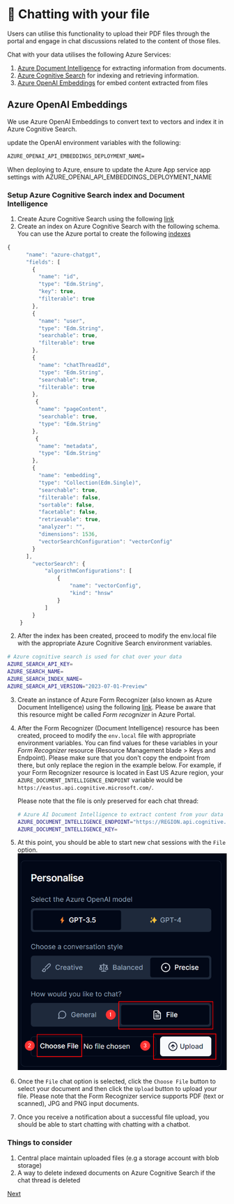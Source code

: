 # 📃 Chatting with your file

Users can utilise this functionality to upload their PDF files through the portal and engage in chat discussions related to the content of those files.

Chat with your data utilises the following Azure Services:

1. [Azure Document Intelligence](https://learn.microsoft.com/en-GB/azure/ai-services/document-intelligence/) for extracting information from documents.
1. [Azure Cognitive Search](https://learn.microsoft.com/en-GB/azure/search/) for indexing and retrieving information.
1. [Azure OpenAI Embeddings](https://learn.microsoft.com/en-us/azure/ai-services/openai/how-to/embeddings?tabs=console) for embed content extracted from files

## Azure OpenAI Embeddings

We use Azure OpenAI Embeddings to convert text to vectors and index it in Azure Cognitive Search.

update the OpenAI environment variables with the following:

```default
AZURE_OPENAI_API_EMBEDDINGS_DEPLOYMENT_NAME=
```

When deploying to Azure, ensure to update the Azure App service app settings with AZURE_OPENAI_API_EMBEDDINGS_DEPLOYMENT_NAME

### Setup Azure Cognitive Search index and Document Intelligence

1. Create Azure Cognitive Search using the following [link](https://learn.microsoft.com/en-us/azure/search/search-get-started-portal)
1. Create an index on Azure Cognitive Search with the following schema. You can use the Azure portal to create the following [indexes](https://learn.microsoft.com/en-us/azure/search/vector-search-how-to-create-index?tabs=portal-add-field%2Cpush)

```javascript
{
      "name": "azure-chatgpt",
      "fields": [
        {
          "name": "id",
          "type": "Edm.String",
          "key": true,
          "filterable": true
        },
        {
          "name": "user",
          "type": "Edm.String",
          "searchable": true,
          "filterable": true
        },
        {
          "name": "chatThreadId",
          "type": "Edm.String",
          "searchable": true,
          "filterable": true
        },
         {
          "name": "pageContent",
          "searchable": true,
          "type": "Edm.String"
        },
         {
          "name": "metadata",
          "type": "Edm.String"
        },
        {
          "name": "embedding",
          "type": "Collection(Edm.Single)",
          "searchable": true,
          "filterable": false,
          "sortable": false,
          "facetable": false,
          "retrievable": true,
          "analyzer": "",
          "dimensions": 1536,
          "vectorSearchConfiguration": "vectorConfig"
        }
      ],
        "vectorSearch": {
            "algorithmConfigurations": [
                {
                    "name": "vectorConfig",
                    "kind": "hnsw"
                }
            ]
        }
    }
```

2. After the index has been created, proceed to modify the env.local file with the appropriate Azure Cognitive Search environment variables.

```bash
# Azure cognitive search is used for chat over your data
AZURE_SEARCH_API_KEY=
AZURE_SEARCH_NAME=
AZURE_SEARCH_INDEX_NAME=
AZURE_SEARCH_API_VERSION="2023-07-01-Preview"
```

3. Create an instance of Azure Form Recognizer (also known as Azure Document Intelligence) using the following [link](https://learn.microsoft.com/en-us/azure/ai-services/document-intelligence/create-document-intelligence-resource?view=doc-intel-3.1.0). Please be aware that this resource might be called *Form recognizer* in Azure Portal.

4. After the Form Recognizer (Document Intelligence) resource has been created, proceed to modify the `env.local` file with appropriate environment variables. You can find values for these variables in your _Form Recognizer_ resource (Resource Management blade > Keys and Endpoint). Please make sure that you don't copy the endpoint from there, but only replace the region in the example below. For example, if your Form Recognizer resource is located in East US Azure region, your `AZURE_DOCUMENT_INTELLIGENCE_ENDPOINT` variable would be `https://eastus.api.cognitive.microsoft.com/`.

   Please note that the file is only preserved for each chat thread:

      ```bash
      # Azure AI Document Intelligence to extract content from your data
      AZURE_DOCUMENT_INTELLIGENCE_ENDPOINT="https://REGION.api.cognitive.microsoft.com/"
      AZURE_DOCUMENT_INTELLIGENCE_KEY=
      ```

5. At this point, you should be able to start new chat sessions with the `File` option.
   ![](/images/personalise-session.png)
7. Once the `File` chat option is selected, click the `Choose File` button to select your document and then click the `Upload` button to upload your file. Please note that the Form Recognizer service supports PDF (text or scanned), JPG and PNG input documents.
8. Once you receive a notification about a successful file upload, you should be able to start chatting with chatting with a chatbot.

### Things to consider

1. Central place maintain uploaded files (e.g a storage account with blob storage)
2. A way to delete indexed documents on Azure Cognitive Search if the chat thread is deleted

[Next](/docs/7-environment-variables.md)

